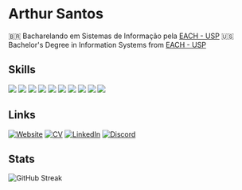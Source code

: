 # Arthur Santos
🇧🇷 Bacharelando em Sistemas de Informação pela [EACH - USP](https://www.each.usp.br/) 
🇺🇸 Bachelor's Degree in Information Systems from [EACH - USP](https://www.each.usp.br/)  
 
## Skills
<div align="left">
<img src="https://img.shields.io/badge/HTML5-E34F26?style=for-the-badge&logo=html5&logoColor=&color=1c1c24"/>
<img src="https://img.shields.io/badge/CSS3-1572B6?style=for-the-badge&logo=css3&logoColor=auto&color=1c1c24"/>
<img src="https://img.shields.io/badge/JavaScript-F7DF1E?style=for-the-badge&logo=javascript&logoColor=auto&color=1c1c24"/>
<img src="https://img.shields.io/badge/Java-%23ED8B00.svg?style=for-the-badge&logo=openjdk&logoColor=auto&color=1c1c24"/>
<img src="https://img.shields.io/badge/C-00599C?style=for-the-badge&logo=c&logoColor=auto&color=1c1c24"/>
<img src="https://img.shields.io/badge/Python-3670A0?style=for-the-badge&logo=python&logoColor=auto&color=1c1c24"/>
<img src="https://img.shields.io/badge/SQL-FFFFFF?style=for-the-badge&logo=oracle&logoColor=auto&color=1c1c24"/>
<img src="https://img.shields.io/badge/GIT-E44C30?style=for-the-badge&logo=git&logoColor=auto&color=1c1c24"/>
<img src="https://img.shields.io/badge/Vscode-007ACC?style=for-the-badge&logo=visual-studio-code&logoColor=auto&color=1c1c24"/>
<img src="https://img.shields.io/badge/Android-3DDC84?style=for-the-badge&logo=android&logoColor=auto&color=1c1c24"/>
</div>

## Links

[![Website](https://img.shields.io/badge/-Website-000?style=for-the-badge&logo=microsoft-outlook&logoColor=auto&color=1c1c24)](#) 
[![CV](https://img.shields.io/badge/-CV-000?style=for-the-badge&logo=microsoft-outlook&logoColor=auto&color=1c1c24)](#) 
[![LinkedIn](https://img.shields.io/badge/LinkedIn-0A66C2?style=for-the-badge&logo=linkedin&logoColor=auto&color=1c1c24)](https://www.linkedin.com/in/arthur-santos-3737b8261/) 
[![Discord](https://img.shields.io/badge/Discord-7289DA?style=for-the-badge&logo=discord&logoColor=auto&color=1c1c24)](https://discord.com/channels/@art.hurr_/)

## Stats
![GitHub Streak](https://streak-stats.demolab.com?user=ArthurJos04&theme=tokyonight&mode=weekly)

